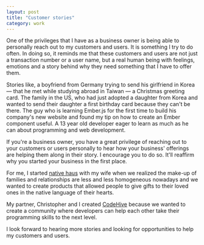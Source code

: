 ```yaml
---
layout: post
title: "Customer stories"
category: work
---
```


One of the privileges that I have as a business owner is being able to personally reach out to my customers and users. It is something I try to do often. In doing so, it reminds me that these customers and users are not just a transaction number or a user name, but a real human being with feelings, emotions and a story behind why they need something that I have to offer them.

<!--more-->

Stories like, a boyfriend from Germany trying to send his girlfriend in Korea &mdash; that he met while studying abroad in Taiwan &mdash; a Christmas greeting card. The family in the US, who had just adopted a daughter from Korea and wanted to send their daughter a first birthday card because they can't be there. The guy who is learning Ember.js for the first time to build his company's new website and found my tip on how to create an Ember component useful. A 13 year old developer eager to learn as much as he can about programming and web development.

If you're a business owner, you have a great privilege of reaching out to your customers or users personally to hear how your business' offerings are helping them along in their story. I encourage you to do so. It'll reaffirm why you started your business in the first place.

For me, I started [native haus](http://www.nativehaus.com/about/) with my wife when we realized the make-up of families and relationships are less and less homogeneous nowadays and we wanted to create products that allowed people to give gifts to their loved ones in the native language of their hearts.

My partner, Christopher and I created [CodeHive](https://www.codehive.io/about) because we wanted to create a community where developers can help each other take their programming skills to the next level.

I look forward to hearing more stories and looking for opportunities to help my customers and users.